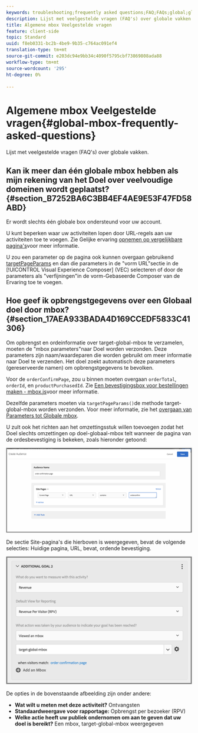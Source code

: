 ```yaml
---
keywords: troubleshooting;frequently asked questions;FAQ;FAQs;global;global mbox
description: Lijst met veelgestelde vragen (FAQ's) over globale vakken.
title: Algemene mbox Veelgestelde vragen
feature: client-side
topic: Standard
uuid: f8eb0331-bc2b-4be9-9b35-c764ac091ef4
translation-type: tm+mt
source-git-commit: e203dc94e9bb34c4090f5795cbf73869808ada88
workflow-type: tm+mt
source-wordcount: '295'
ht-degree: 0%

---
```



# Algemene mbox Veelgestelde vragen{#global-mbox-frequently-asked-questions}

Lijst met veelgestelde vragen (FAQ&#39;s) over globale vakken.

## Kan ik meer dan één globale mbox hebben als mijn rekening van het Doel over veelvoudige domeinen wordt geplaatst? {#section_B7252BA6C3BB4EF4AE9E53F47FD58ABD}

Er wordt slechts één globale box ondersteund voor uw account.

U kunt beperken waar uw activiteiten lopen door URL-regels aan uw activiteiten toe te voegen. Zie Gelijke ervaring [opnemen op vergelijkbare pagina&#39;s](../../../c-experiences/c-visual-experience-composer/temtest.md#task_2539D51A18044F82B0D9895636546781)voor meer informatie.

U zou een parameter op de pagina ook kunnen overgaan gebruikend [targetPageParams](/help/c-implementing-target/c-implementing-target-for-client-side-web/targetpageparams.md) en dan die parameters in de &quot;vorm URL&quot;sectie in de [!UICONTROL Visual Experience Composer] (VEC) selecteren of door de parameters als &quot;verfijningen&quot;in de vorm-Gebaseerde Composer van de Ervaring toe te voegen.

## Hoe geef ik opbrengstgegevens over een Globaal doel door mbox? {#section_17AEA933BADA4D169CCEDF5833C41306}

Om opbrengst en ordeinformatie over target-global-mbox te verzamelen, moeten de &quot;mbox parameters&quot;naar Doel worden verzonden. Deze parameters zijn naam/waardeparen die worden gebruikt om meer informatie naar Doel te verzenden. Het doel zoekt automatisch deze parameters (gereserveerde namen) om opbrengstgegevens te bevolken.

Voor de `orderConfirmPage`, zou u binnen moeten overgaan `orderTotal`, `orderId`, en `productPurchasedId`. Zie [Een bevestigingsbox voor bestellingen maken - mbox.js](../../../c-implementing-target/c-implementing-target-for-client-side-web/t-mbox-download/orderconfirm-create.md#task_0036D5F6C062442788BB55E872816D82)voor meer informatie.

Dezelfde parameters moeten via `targetPageParams()`de methode target-global-mbox worden verzonden. Voor meer informatie, zie het [overgaan van Parameters tot Globale mbox](../../../c-implementing-target/c-implementing-target-for-client-side-web/t-mbox-download/c-understanding-global-mbox/pass-parameters-to-global-mbox.md#concept_33362A04146C4E3C8E7089B65F38B5E5).

U zult ook het richten aan het omzettingsstuk willen toevoegen zodat het Doel slechts omzettingen op doel-globaal-mbox telt wanneer de pagina van de ordesbevestiging is bekeken, zoals hieronder getoond:

![](assets/revenue1.png)

De sectie Site-pagina&#39;s die hierboven is weergegeven, bevat de volgende selecties: Huidige pagina, URL, bevat, ordende bevestiging.

![](assets/revenue2.png)

De opties in de bovenstaande afbeelding zijn onder andere:

* **Wat wilt u meten met deze activiteit?** Ontvangsten
* **Standaardweergave voor rapportage:** Opbrengst per bezoeker (RPV)
* **Welke actie heeft uw publiek ondernomen om aan te geven dat uw doel is bereikt?** Een mbox, target-global-mbox weergegeven